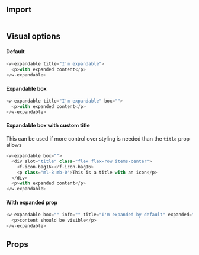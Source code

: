 ## Import

```js

```

## Visual options

#### Default

```js
<w-expandable title="I'm expandable">
  <p>with expanded content</p>
</w-expandable>
```

#### Expandable box

```js
<w-expandable title="I'm expandable" box="">
  <p>with expanded content</p>
</w-expandable>
```

#### Expandable box with custom title

This can be used if more control over styling is needed than the `title` prop allows

```js
<w-expandable box="">
  <div slot="title" class="flex flex-row items-center">
    <f-icon-bag16></f-icon-bag16>
    <p class="ml-8 mb-0">This is a title with an icon</p>
  </div>
  <p>with expanded content</p>
</w-expandable>
```

#### With expanded prop

```js
<w-expandable box="" info="" title="I'm expanded by default" expanded="">
  <p>content should be visible</p>
</w-expandable>
```

## Props

<api-table type="elements" component="Expandable" />

